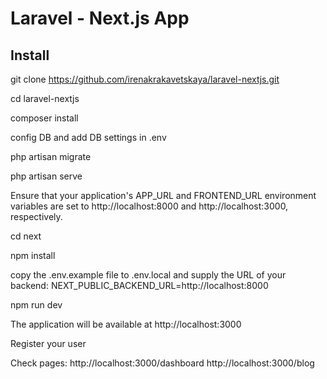 # Laravel  - Next.js App

## Install

git clone https://github.com/irenakrakavetskaya/laravel-nextjs.git

cd laravel-nextjs

composer install

config DB and add DB settings in .env

php artisan migrate

php artisan serve

Ensure that your application's APP_URL and FRONTEND_URL environment variables are set to http://localhost:8000 and http://localhost:3000, respectively.

cd next

npm install

copy the .env.example file to .env.local and supply the URL of your backend:
NEXT_PUBLIC_BACKEND_URL=http://localhost:8000

npm run dev

The application will be available at http://localhost:3000

Register your user

Check pages:
http://localhost:3000/dashboard
http://localhost:3000/blog

